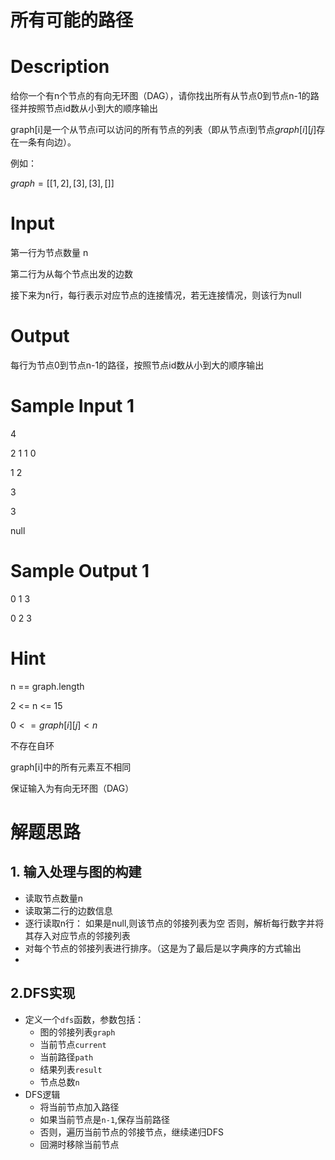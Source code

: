 # 所有可能的路径
# Description

给你一个有n个节点的有向无环图（DAG），请你找出所有从节点0到节点n-1的路径并按照节点id数从小到大的顺序输出

graph[i]是一个从节点i可以访问的所有节点的列表（即从节点i到节点$graph[i][j]$存在一条有向边）。

例如：

$graph = [[1,2],[3],[3],[]]$

# Input

第一行为节点数量 n

第二行为从每个节点出发的边数

接下来为n行，每行表示对应节点的连接情况，若无连接情况，则该行为null


# Output

每行为节点0到节点n-1的路径，按照节点id数从小到大的顺序输出


# Sample Input 1

4

2 1 1 0

1 2

3

3

null

# Sample Output 1

0 1 3

0 2 3

# Hint

n == graph.length

2 <= n <= 15

$0 <= graph[i][j] < n$

不存在自环

graph[i]中的所有元素互不相同

保证输入为有向无环图（DAG）

# 解题思路
## 1. 输入处理与图的构建
   - 读取节点数量n
   - 读取第二行的边数信息
   - 逐行读取n行：
     如果是null,则该节点的邻接列表为空
     否则，解析每行数字并将其存入对应节点的邻接列表
   - 对每个节点的邻接列表进行排序。（这是为了最后是以字典序的方式输出
   - 
## 2.DFS实现
   - 定义一个`dfs`函数，参数包括：
     - 图的邻接列表`graph`
     - 当前节点`current`
     - 当前路径`path`
     - 结果列表`result`
     - 节点总数`n`
   - DFS逻辑
     - 将当前节点加入路径
     - 如果当前节点是`n-1`,保存当前路径
     - 否则，遍历当前节点的邻接节点，继续递归DFS
     - 回溯时移除当前节点
